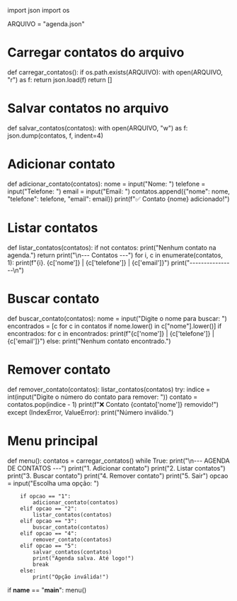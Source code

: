 import json
import os

ARQUIVO = "agenda.json"

# Carregar contatos do arquivo
def carregar_contatos():
    if os.path.exists(ARQUIVO):
        with open(ARQUIVO, "r") as f:
            return json.load(f)
    return []

# Salvar contatos no arquivo
def salvar_contatos(contatos):
    with open(ARQUIVO, "w") as f:
        json.dump(contatos, f, indent=4)

# Adicionar contato
def adicionar_contato(contatos):
    nome = input("Nome: ")
    telefone = input("Telefone: ")
    email = input("Email: ")
    contatos.append({"nome": nome, "telefone": telefone, "email": email})
    print(f"✅ Contato {nome} adicionado!")

# Listar contatos
def listar_contatos(contatos):
    if not contatos:
        print("Nenhum contato na agenda.")
        return
    print("\n--- Contatos ---")
    for i, c in enumerate(contatos, 1):
        print(f"{i}. {c['nome']} | {c['telefone']} | {c['email']}")
    print("----------------\n")

# Buscar contato
def buscar_contato(contatos):
    nome = input("Digite o nome para buscar: ")
    encontrados = [c for c in contatos if nome.lower() in c["nome"].lower()]
    if encontrados:
        for c in encontrados:
            print(f"{c['nome']} | {c['telefone']} | {c['email']}")
    else:
        print("Nenhum contato encontrado.")

# Remover contato
def remover_contato(contatos):
    listar_contatos(contatos)
    try:
        indice = int(input("Digite o número do contato para remover: "))
        contato = contatos.pop(indice - 1)
        print(f"❌ Contato {contato['nome']} removido!")
    except (IndexError, ValueError):
        print("Número inválido.")

# Menu principal
def menu():
    contatos = carregar_contatos()
    while True:
        print("\n--- AGENDA DE CONTATOS ---")
        print("1. Adicionar contato")
        print("2. Listar contatos")
        print("3. Buscar contato")
        print("4. Remover contato")
        print("5. Sair")
        opcao = input("Escolha uma opção: ")

        if opcao == "1":
            adicionar_contato(contatos)
        elif opcao == "2":
            listar_contatos(contatos)
        elif opcao == "3":
            buscar_contato(contatos)
        elif opcao == "4":
            remover_contato(contatos)
        elif opcao == "5":
            salvar_contatos(contatos)
            print("Agenda salva. Até logo!")
            break
        else:
            print("Opção inválida!")

if __name__ == "__main__":
    menu()
